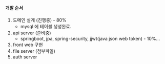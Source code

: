 #### 개발 순서

1. 도메인 설계 (진행중) - 80%
   - mysql 에 테이블 생성완료.
2. api server (준비중)
   - springboot, jpa, spring-security, jjwt(java json web token) - 10%...
3. front web 구현
4. file server (첨부파일)
5. auth server